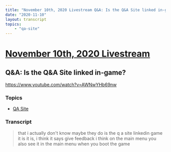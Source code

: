 ```yaml
---
title: "November 10th, 2020 Livestream Q&A: Is the Q&A Site linked in-game?"
date: "2020-11-10"
layout: transcript
topics:
    - "qa-site"
---
```

# [November 10th, 2020 Livestream](../2020-11-10.md)
## Q&A: Is the Q&A Site linked in-game?
https://www.youtube.com/watch?v=AWNwYHb69nw

### Topics
* [QA Site](../topics/qa-site.md)

### Transcript

> that i actually don't know maybe they do is the q a site linkedin game it is it is, i think it says give feedback i think on the main menu you also see it in the main menu when you boot the game
